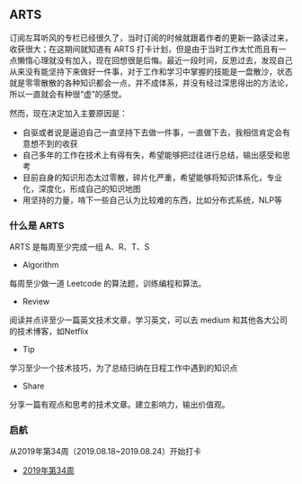 
## ARTS

订阅左耳听风的专栏已经很久了，当时订阅的时候就跟着作者的更新一路读过来，收获很大；在这期间就知道有 ARTS 打卡计划，但是由于当时工作太忙而且有一点懒惰心理就没有加入，现在回想很是后悔。最近一段时间，反思过去，发现自己从来没有能坚持下来做好一件事，对于工作和学习中掌握的技能是一盘散沙，状态就是零零散散的各种知识都会一点，并不成体系，并没有经过深思得出的方法论，所以一直就会有种很“虚”的感觉。

然而，现在决定加入主要原因是：
- 自驱或者说是逼迫自己一直坚持下去做一件事，一直做下去，我相信肯定会有意想不到的收获
- 自己多年的工作在技术上有得有失，希望能够把过往进行总结，输出感受和思考
- 目前自身的知识形态太过零散，碎片化严重，希望能够将知识体系化，专业化，深度化，形成自己的知识地图
- 用坚持的力量，啃下一些自己认为比较难的东西，比如分布式系统，NLP等

### 什么是 ARTS

ARTS 是每周至少完成一组 A、R、T、S

- Algorithm

每周至少做一道 Leetcode 的算法题，训练编程和算法。

- Review

阅读并点评至少一篇英文技术文章，学习英文，可以去 medium 和其他各大公司的技术博客，如Netflix

- Tip

学习至少一个技术技巧，为了总结归纳在日程工作中遇到的知识点

- Share

分享一篇有观点和思考的技术文章。建立影响力，输出价值观。

### 启航

从2019年第34周（2019.08.18~2019.08.24）开始打卡

- [2019年第34周](201934.md)

